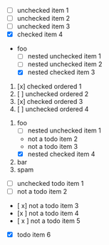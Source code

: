 <div id='test-task-list-1'>

- [ ] unchecked item 1
- [ ] unchecked item 2
- [ ] unchecked item 3
- [x] checked item 4

</div><div id='test-task-list-2'>

- foo
  - [ ] nested unchecked item 1
  - [ ] nested unchecked item 2
  - [x] nested checked item 3

</div><div id='test-task-list-3'>

1. [x] checked ordered 1
2. [ ] unchecked ordered 2
3. [x] checked ordered 3
4. [ ] unchecked ordered 4

</div><div id='test-task-list-4'>

1. foo
   * [ ] nested unchecked item 1
   * not a todo item 2
   * not a todo item 3
   * [x] nested checked item 4
2. bar
3. spam

</div><div id='test-task-list-5'>

-   [ ] unchecked todo item 1
- [  ] not a todo item 2
- [ x] not a todo item 3
- [x ] not a todo item 4
- [ x ] not a todo item 5
-   [x] todo item 6

</div>
